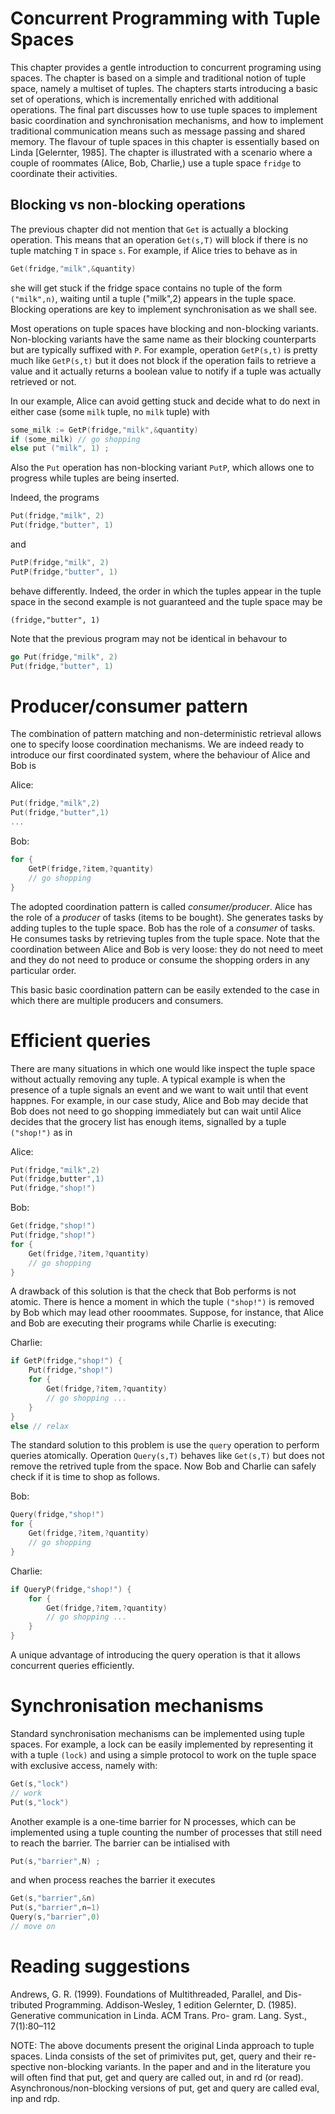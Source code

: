 # Concurrent Programming with Tuple Spaces

This chapter provides a gentle introduction to concurrent programing using spaces. The chapter is based on a simple and traditional notion of tuple space, namely a multiset of tuples. The chapters starts introducing a basic set of operations, which is incrementally enriched with additional operations. The final part discusses how to use tuple spaces to implement basic coordination and synchronisation mechanisms, and how to implement traditional communication means such as message passing and shared memory. The flavour of tuple spaces in this chapter is essentially based on Linda [Gelernter, 1985]. The chapter is illustrated with a scenario where a couple of roommates (Alice, Bob, Charlie,) use a tuple space ```fridge``` to coordinate their activities. 
 
## Blocking vs non-blocking operations

The previous chapter did not mention that ```Get``` is actually a blocking operation. This means that an operation ```Get(s,T)``` will block if there is no tuple matching ```T``` in space ```s```. For example, if Alice tries to behave as in

```go
Get(fridge,"milk",&quantity)
```

she will get stuck if the fridge space contains no tuple of the form ```("milk",n)```, waiting until a tuple ("milk",2) appears in the tuple space. Blocking operations are key to implement synchronisation as we shall see. 

Most operations on tuple spaces have blocking and non-blocking variants. Non-blocking variants have the same name as their blocking counterparts but are typically suffixed with ```P```. For example, operation ```GetP(s,t)``` is pretty much like ```GetP(s,t)``` but it does not block if the operation fails to retrieve a value and it actually returns a boolean value to notify if a tuple was actually retrieved or not.

In our example, Alice can avoid getting stuck and decide what to do next in either case (some ```milk``` tuple, no ```milk``` tuple) with

```go
some_milk := GetP(fridge,"milk",&quantity)
if (some_milk) // go shopping
else put ("milk", 1) ;
```

Also the ```Put``` operation has non-blocking variant ```PutP```, which allows one to progress while tuples are being inserted.

Indeed, the programs

```go
Put(fridge,"milk", 2)
Put(fridge,"butter", 1) 
```

and

```go
PutP(fridge,"milk", 2)
PutP(fridge,"butter", 1) 
```

behave differently. Indeed, the order in which the tuples appear in the tuple space in the second example is not guaranteed and the tuple space may be

```
(fridge,"butter", 1)
```

Note that the previous program may not be identical in behavour to

```go
go Put(fridge,"milk", 2)
Put(fridge,"butter", 1) 
``` 

# Producer/consumer pattern
The combination of pattern matching and non-deterministic retrieval allows one to specify loose coordination mechanisms. We are indeed ready to introduce our first coordinated system, where the behaviour of Alice and Bob is

Alice:
```go
Put(fridge,"milk",2) 
Put(fridge,"butter",1)
...
```

Bob:
```go
for {
    GetP(fridge,?item,?quantity)
    // go shopping 
}
```

The adopted coordination pattern is called *consumer/producer*. Alice has the role of a *producer* of tasks (items to be bought). She generates tasks by adding tuples to the tuple space. Bob has the role of a *consumer* of tasks. He consumes tasks by retrieving tuples from the tuple space. Note that the coordination between Alice and Bob is very loose: they do not need to meet and they do not need to produce or consume the shopping orders in any particular order.

This basic basic coordination pattern can be easily extended to the case in which there are multiple producers and consumers.

# Efficient queries
There are many situations in which one would like inspect the tuple space without actually removing any tuple. A typical example is when the presence of a tuple signals an event and we want to wait until that event happnes. For example, in our case study, Alice and Bob may decide that Bob does not need to go shopping immediately but can wait until Alice decides that the grocery list has enough items, signalled by a tuple ```("shop!")``` as in

Alice:
```go
Put(fridge,"milk",2)
Put(fridge,butter",1)
Put(fridge,"shop!")
```

Bob:
```go
Get(fridge,"shop!")
Put(fridge,"shop!")
for {
    Get(fridge,?item,?quantity)
    // go shopping
}
```

A drawback of this solution is that the check that Bob performs is not atomic. There is hence a moment in which the tuple ```("shop!")``` is removed by Bob which may lead other rooommates. Suppose, for instance, that Alice and Bob are executing their programs while Charlie is executing:

Charlie:
```go
if GetP(fridge,"shop!") {
    Put(fridge,"shop!")
    for {
        Get(fridge,?item,?quantity)
        // go shopping ...
    }
}
else // relax
```

The standard solution to this problem is use the ```query``` operation to perform queries atomically. Operation ```Query(s,T)``` behaves like ```Get(s,T)``` but does not remove the retrived tuple from the space. Now Bob and Charlie can safely check if it is time to shop as follows.

Bob:
```go
Query(fridge,"shop!")
for {
    Get(fridge,?item,?quantity)
    // go shopping
}
```

Charlie:
```go
if QueryP(fridge,"shop!") {
    for {
        Get(fridge,?item,?quantity)
        // go shopping ...
    }
}
```

A unique advantage of introducing the query operation is that it allows concurrent queries efficiently.

# Synchronisation mechanisms
Standard synchronisation mechanisms can be implemented using tuple spaces. For example, a lock can be easily implemented by representing it with a tuple ```(lock)``` and using a simple protocol to work on the tuple space with exclusive access, namely with:

```go
Get(s,"lock")
// work
Put(s,"lock")
```

Another example is a one-time barrier for N processes, which can be implemented using a tuple counting the number of processes that still need to reach the barrier. The barrier can be intialised with

```go
Put(s,"barrier",N) ;
```

and when process reaches the barrier it executes

```go
Get(s,"barrier",&n)
Put(s,"barrier",n−1)
Query(s,"barrier",0)
// move on
```
   
# Reading suggestions
Andrews, G. R. (1999). Foundations of Multithreaded, Parallel, and Dis- tributed Programming. Addison-Wesley, 1 edition
Gelernter, D. (1985). Generative communication in Linda. ACM Trans. Pro- gram. Lang. Syst., 7(1):80–112

NOTE: The above documents present the original Linda approach to tuple spaces. Linda consists of the set of primivites put, get, query and their re- spective non-blocking variants. In the paper and and in the literature you will often find that put, get and query are called out, in and rd (or read). Asynchronous/non-blocking versions of put, get and query are called eval, inp and rdp.
